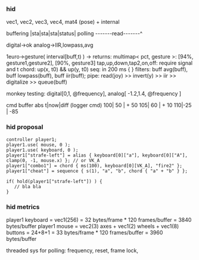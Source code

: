 ### hid

vec1, vec2, vec3, vec4, mat4 (pose) + internal

buffering |sta|sta|sta|status|
polling -------read-------^

digital->ok
analog->IIR,lowpass,avg

1euro->gesture( interval[buff,t) ) -> returns: multimap< pct, gesture >: [94%, gesture1,gesture2], [90%, gesture3]
tap,up,down,tap2,on,off: require signal and t
chord: up(x, t0) && up(y, t0)
seq: in 200 ms { }
filters: buff avg(buff), buff lowpass(buff), buff iir(buff);
pipe: read(joy) >> invert(y) >> iir >> digitalize >> queue(buff)

monkey testing: digital[0,1, @frequency], analog[ -1.2,1.4, @frequency ]

cmd buffer
abs t|now|diff (logger cmd)
100| 50 | + 50
105| 60 | + 10
110|-25 | -85

### hid proposal

```
controller player1;
player1.use( mouse, 0 );
player1.use( keyboard, 0 );                  
player1["strafe-left"] = alias { keyboard[0]["a"], keyboard[0]["A"], clamp(0, -1, mouse.x) }; // or VK_A
player1["combo1"] = chord { ms(100), keyboard[0][VK_A], "fire2" };
player1["cheat"] = sequence { s(1), "a", "b", chord { "a" + "b" } };

if( hold(player1["strafe-left"]) ) {
   // bla bla
}
```

### hid metrics

player1 keyboard = vec1<bit>(256) = 32 bytes/frame * 120 frames/buffer = 3840 bytes/buffer
player1 mouse = vec2<float>(3) axes + vec1<float>(2) wheels + vec1<bit>(8) buttons = 24+8+1 = 33 bytes/frame * 120 frames/buffer = 3960 bytes/buffer

threaded sys for polling: frequency, reset, frame lock,




